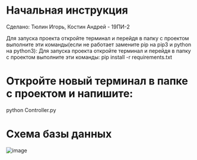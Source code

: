 # Начальная инструкция 
Сделано:
Тюлин Игорь, Костин Андрей - 19ПИ-2

Для запуска проекта откройте терминал и перейдя в папку с проектом выполните эти команды(если не работает замените pip на pip3 и python на python3): Для запуска проекта откройте терминал и перейдя в папку с проектом выполните эти команды: pip install -r requirements.txt

# Откройте новый терминал в папке с проектом и напишите:
python Controller.py

# Схема базы данных
![image](https://user-images.githubusercontent.com/57899934/121786283-91348200-cbc7-11eb-902a-754b98228236.png)

